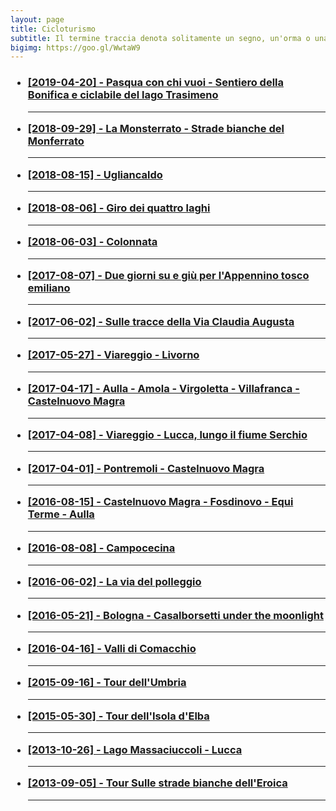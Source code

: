 ```yaml
---
layout: page
title: Cicloturismo
subtitle: Il termine traccia denota solitamente un segno, un'orma o una scia, ma possiede diversi altri significati.
bigimg: https://goo.gl/WwtaW9
---
```

<h3>

- <a href="https://michelesanges.github.io/tracks.html?map_index=19">[2019-04-20] - Pasqua con chi vuoi - Sentiero della Bonifica e ciclabile del lago Trasimeno </a><hr>
- <a href="https://michelesanges.github.io/tracks.html?map_index=18">[2018-09-29] - La Monsterrato - Strade bianche del Monferrato</a><hr>
- <a href="https://michelesanges.github.io/tracks.html?map_index=17">[2018-08-15] - Ugliancaldo</a><hr>
- <a href="https://michelesanges.github.io/tracks.html?map_index=16">[2018-08-06] - Giro dei quattro laghi</a><hr>
- <a href="https://michelesanges.github.io/tracks.html?map_index=15">[2018-06-03] - Colonnata</a><hr>
- <a href="https://michelesanges.github.io/tracks.html?map_index=14">[2017-08-07] - Due giorni su e giù per l'Appennino tosco emiliano</a><hr>
- <a href="https://michelesanges.github.io/tracks.html?map_index=13">[2017-06-02] - Sulle tracce della Via Claudia Augusta</a><hr>
- <a href="https://michelesanges.github.io/tracks.html?map_index=12">[2017-05-27] - Viareggio - Livorno</a><hr>
- <a href="https://michelesanges.github.io/tracks.html?map_index=11">[2017-04-17] - Aulla - Amola - Virgoletta - Villafranca - Castelnuovo Magra</a><hr>
- <a href="https://michelesanges.github.io/tracks.html?map_index=10">[2017-04-08] - Viareggio - Lucca, lungo il fiume Serchio</a><hr>
- <a href="https://michelesanges.github.io/tracks.html?map_index=9">[2017-04-01] - Pontremoli - Castelnuovo Magra</a><hr>
- <a href="https://michelesanges.github.io/tracks.html?map_index=8">[2016-08-15] - Castelnuovo Magra - Fosdinovo - Equi Terme - Aulla</a><hr>
- <a href="https://michelesanges.github.io/tracks.html?map_index=7">[2016-08-08] - Campocecina</a><hr>
- <a href="https://michelesanges.github.io/tracks.html?map_index=6">[2016-06-02] - La via del polleggio</a><hr>
- <a href="https://michelesanges.github.io/tracks.html?map_index=5">[2016-05-21] - Bologna - Casalborsetti under the moonlight</a><hr>
- <a href="https://michelesanges.github.io/tracks.html?map_index=4">[2016-04-16] - Valli di Comacchio</a><hr>
- <a href="https://michelesanges.github.io/tracks.html?map_index=3">[2015-09-16] - Tour dell'Umbria</a><hr>
- <a href="https://michelesanges.github.io/tracks.html?map_index=2">[2015-05-30] - Tour dell'Isola d'Elba</a><hr>
- <a href="https://michelesanges.github.io/tracks.html?map_index=1">[2013-10-26] - Lago Massaciuccoli - Lucca</a><hr>
- <a href="https://michelesanges.github.io/tracks.html?map_index=0">[2013-09-05] - Tour Sulle strade bianche dell'Eroica</a><hr>

</h3>


